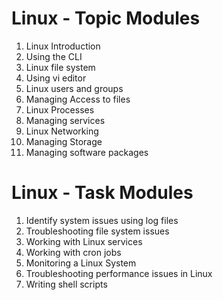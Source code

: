 # Linux - Topic Modules

1. Linux Introduction
2. Using the CLI
3. Linux file system
4. Using vi editor
5. Linux users and groups
6. Managing Access to files
7. Linux Processes
8. Managing services
9. Linux Networking
10. Managing Storage
11. Managing software packages

# Linux - Task Modules

1. Identify system issues using log files
2. Troubleshooting file system issues
3. Working with Linux services
4. Working with cron jobs
5. Monitoring a Linux System
6. Troubleshooting performance issues in Linux
7. Writing shell scripts

